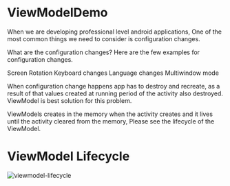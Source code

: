 # ViewModelDemo

When we are developing professional level android applications, One of the most common things we need to consider is configuration changes.

What are the configuration changes? Here are the few examples for configuration changes. 

Screen Rotation
Keyboard changes
Language changes
Multiwindow mode

When configuration change happens app has to destroy and recreate, as a result of that values created at running period of the activity also destroyed. ViewModel is best solution for this problem.

ViewModels creates in the memory when the activity creates and it lives until the activity cleared from the memory, Please see the lifecycle of the ViewModel.

# ViewModel Lifecycle

![viewmodel-lifecycle](https://user-images.githubusercontent.com/10658016/66259666-439c2b00-e7d1-11e9-9b9f-e333ed6ebb38.png)



 
